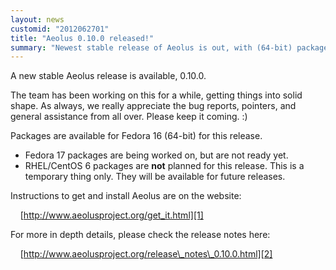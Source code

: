```yaml
---
layout: news
customid: "2012062701"
title: "Aeolus 0.10.0 released!"
summary: "Newest stable release of Aeolus is out, with (64-bit) packages for Fedora 16 available."
---
```


A new stable Aeolus release is available, 0.10.0.

The team has been working on this for a while, getting things into solid shape.
As always, we really appreciate the bug reports, pointers, and general
assistance from all over. Please keep it coming. :)

Packages are available for Fedora 16 (64-bit) for this release.

* Fedora 17 packages are being worked on, but are not ready yet.
* RHEL/CentOS 6 packages are **not** planned for this release. This is a
  temporary thing only. They will be available for future releases.

Instructions to get and install Aeolus are on the website:

&nbsp;&nbsp;&nbsp;&nbsp;[http://www.aeolusproject.org/get_it.html][1]

For more in depth details, please check the release notes here:

&nbsp;&nbsp;&nbsp;&nbsp;[http://www.aeolusproject.org/release\_notes\_0.10.0.html][2]

 [1]: get_it.html "Get Aeolus"
 [2]: release_notes_0.10.0.html "Aeolus 0.10.0 release notes"
